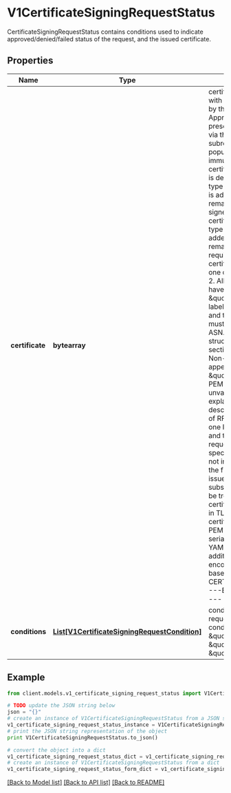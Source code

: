 # V1CertificateSigningRequestStatus

CertificateSigningRequestStatus contains conditions used to indicate approved/denied/failed status of the request, and the issued certificate.

## Properties
Name | Type | Description | Notes
------------ | ------------- | ------------- | -------------
**certificate** | **bytearray** | certificate is populated with an issued certificate by the signer after an Approved condition is present. This field is set via the /status subresource. Once populated, this field is immutable.  If the certificate signing request is denied, a condition of type \&quot;Denied\&quot; is added and this field remains empty. If the signer cannot issue the certificate, a condition of type \&quot;Failed\&quot; is added and this field remains empty.  Validation requirements:  1. certificate must contain one or more PEM blocks.  2. All PEM blocks must have the \&quot;CERTIFICATE\&quot; label, contain no headers, and the encoded data   must be a BER-encoded ASN.1 Certificate structure as described in section 4 of RFC5280.  3. Non-PEM content may appear before or after the \&quot;CERTIFICATE\&quot; PEM blocks and is unvalidated,   to allow for explanatory text as described in section 5.2 of RFC7468.  If more than one PEM block is present, and the definition of the requested spec.signerName does not indicate otherwise, the first block is the issued certificate, and subsequent blocks should be treated as intermediate certificates and presented in TLS handshakes.  The certificate is encoded in PEM format.  When serialized as JSON or YAML, the data is additionally base64-encoded, so it consists of:      base64(     -----BEGIN CERTIFICATE-----     ...     -----END CERTIFICATE-----     ) | [optional] 
**conditions** | [**List[V1CertificateSigningRequestCondition]**](V1CertificateSigningRequestCondition.md) | conditions applied to the request. Known conditions are \&quot;Approved\&quot;, \&quot;Denied\&quot;, and \&quot;Failed\&quot;. | [optional] 

## Example

```python
from client.models.v1_certificate_signing_request_status import V1CertificateSigningRequestStatus

# TODO update the JSON string below
json = "{}"
# create an instance of V1CertificateSigningRequestStatus from a JSON string
v1_certificate_signing_request_status_instance = V1CertificateSigningRequestStatus.from_json(json)
# print the JSON string representation of the object
print V1CertificateSigningRequestStatus.to_json()

# convert the object into a dict
v1_certificate_signing_request_status_dict = v1_certificate_signing_request_status_instance.to_dict()
# create an instance of V1CertificateSigningRequestStatus from a dict
v1_certificate_signing_request_status_form_dict = v1_certificate_signing_request_status.from_dict(v1_certificate_signing_request_status_dict)
```
[[Back to Model list]](../README.md#documentation-for-models) [[Back to API list]](../README.md#documentation-for-api-endpoints) [[Back to README]](../README.md)


